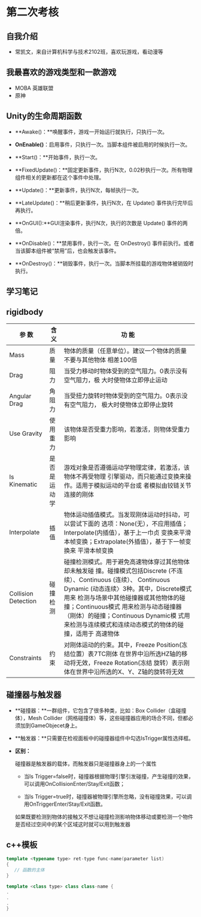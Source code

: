 # 第二次考核

## 自我介绍 

* 常凯文，来自计算机科学与技术2102班，喜欢玩游戏，看动漫等

## 我最喜欢的游戏类型和一款游戏

* MOBA 英雄联盟
* 原神

## Unity的生命周期函数

* **Awake()：**唤醒事件，游戏一开始运行就执行，只执行一次。

* **OnEnable()**：启用事件，只执行一次。当脚本组件被启用的时候执行一次。

* **Start()：**开始事件，执行一次。

* **FixedUpdate()：**固定更新事件，执行N次，0.02秒执行一次。所有物理组件相关的更新都在这个事件中处理。

* **Update()：**更新事件，执行N次，每帧执行一次。

* **LateUpdate()：**稍后更新事件，执行N次，在 Update() 事件执行完毕后再执行。

* **OnGUI():**GUI渲染事件，执行N次，执行的次数是 Update() 事件的两倍。

* **OnDisable()：**禁用事件，执行一次。在 OnDestroy() 事件前执行。或者当该脚本组件被“禁用”后，也会触发该事件。

* **OnDestroy()：**销毁事件，执行一次。当脚本所挂载的游戏物体被销毁时执行。

   

## 学习笔记

## rigidbody

| 参 数               | 含义         | 功 能                                                        |
| ------------------- | ------------ | ------------------------------------------------------------ |
| Mass                | 质量         | 物体的质量（任意单位）。建议一个物体的质量不要与其他物体 相差100倍 |
| Drag                | 阻力         | 当受力移动时物体受到的空气阻力。0表示没有空气阻力，极 大时使物体立即停止运动 |
| Angular Drag        | 角阻力       | 当受扭力旋转时物体受到的空气阻力。0表示没有空气阻力， 极大时使物体立即停止旋转 |
| Use Gravity         | 使用重力     | 该物体是否受重力影响，若激活，则物体受重力影响               |
| Is Kinematic        | 是否是运动学 | 游戏对象是否遵循运动学物理定律，若激活，该物体不再受物理 引擎驱动，而只能通过变换来操作。适用于模拟运动的平台或 者模拟由铰链关节连接的刚体 |
| Interpolate         | 插值         | 物体运动插值模式。当发现刚体运动时抖动，可以尝试下面的 选项：None(无），不应用插值；Interpolate(内插值），基于上一巾贞 变换来平滑本帧变换；Extrapolate(外插值），基于下一帧变换来 平滑本帧变换 |
| Collision Detection | 碰撞检测     | 碰撞检测模式。用于避免高速物体穿过其他物体却未触发碰 撞。碰撞模式包括Discrete (不连续）、Continuous (连续）、 Continuous Dynamic (动态连续〉3种。其中，Discrete模式用来 检测与场景中其他碰撞器或其他物体的碰撞；Continuous模式 用来检测与动态碰撞器（刚体）的碰撞；Continuous Dynamic模 式用来检测与连续模式和连续动态模式的物体的碰撞，适用于 高速物体 |
| Constraints         | 约束         | 对刚体运动的约束。其中，Freeze Position(冻结位置）表7TC刚体 在世界中沿所选HZ轴的移动将无效，Freeze Rotation(冻结 旋转）表示刚体在世界中沿所选的X、Y、Z轴的旋转将无效 |

## 碰撞器与触发器

* **碰撞器：**一群组件，它包含了很多种类，比如：Box Collider（盒碰撞体），Mesh Collider（网格碰撞体）等，这些碰撞器应用的场合不同，但都必须加到GameObjecet身上。

* **触发器：**只需要在检视面板中的碰撞器组件中勾选IsTrigger属性选择框。

* **区别：** 

  碰撞器是触发器的载体，而触发器只是碰撞器身上的一个属性

  * 当Is Trigger=false时，碰撞器根据物理引擎引发碰撞，产生碰撞的效果，可以调用OnCollisionEnter/Stay/Exit函数；

  * 当Is Trigger=true时，碰撞器被物理引擎所忽略，没有碰撞效果，可以调用OnTriggerEnter/Stay/Exit函数。

   如果既要检测到物体的接触又不想让碰撞检测影响物体移动或要检测一个物件是否经过空间中的某个区域这时就可以用到触发器

## c++模板
~~~c++
template <typename type> ret-type func-name(parameter list)
{
   // 函数的主体
}
~~~
~~~c++
template <class type> class class-name {
.
.
.
}
~~~

